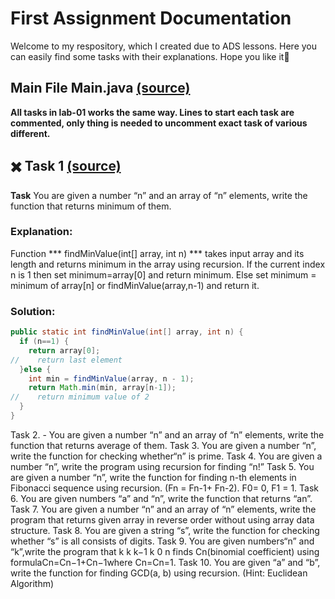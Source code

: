 # First Assignment Documentation
Welcome to my respository, which I created due to ADS lessons. Here you can easily find some tasks with their explanations. Hope you like it🤙
## Main File Main.java [(source)](https://github.com/rahat-limit/lab-01/blob/master/src/Main.java/)
**All tasks in lab-01 works the same way. Lines to start each task are commented, only thing is needed to uncomment exact task of various different.**
## ✖️ Task 1 [(source)](https://github.com/rahat-limit/lab-01/blob/master/src/Tasks/Task1.java/)
**Task**
You are given a number “n” and an array of “n” elements, write the function that returns minimum of them.
### Explanation:
Function *** findMinValue(int[] array, int n) *** takes input array and its length and returns minimum in the array using recursion. If the current index n is 1 then set minimum=array[0] and return minimum. Else set minimum = minimum of array[n] or findMinValue(array,n-1) and return it.
### Solution:
```java
public static int findMinValue(int[] array, int n) {
  if (n==1) {
    return array[0];
//    return last element
  }else {
    int min = findMinValue(array, n - 1);
    return Math.min(min, array[n-1]);
//    return minimum value of 2
  }
}
```


Task 2. - You are given a number “n” and an array of “n” elements, write the function that returns average of them.
Task 3. You are given a number “n”, write the function for checking whether“n” is prime.
Task 4. You are given a number “n”, write the program using recursion for finding “n!”
Task 5. You are given a number “n”, write the function for finding n-th elements in Fibonacci sequence using recursion. (Fn = Fn-1+ Fn-2). F0= 0, F1 = 1.
Task 6. You are given numbers “a” and “n”, write the function that returns “an”.
Task 7. You are given a number “n” and an array of “n” elements, write the program that returns given array in reverse order without using array data structure.
Task 8. You are given a string “s”, write the function for checking whether “s” is all consists of digits.
Task 9. You are given numbers“n” and “k”,write the program that
k k k−1 k 0 n finds Cn(binomial coefficient) using formulaCn=Cn−1+Cn−1where Cn=Cn=1.
Task 10. You are given “a” and “b”, write the function for finding GCD(a, b) using recursion. (Hint: Euclidean Algorithm)
